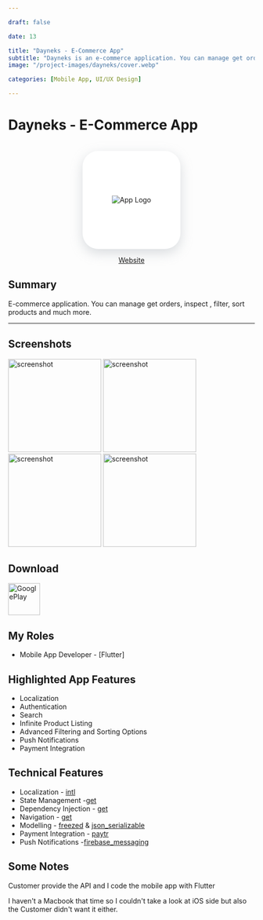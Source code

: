 ```yaml
---

draft: false

date: 13

title: "Dayneks - E-Commerce App"
subtitle: "Dayneks is an e-commerce application. You can manage get orders, inspect , filter, sort  products and much more."
image: "/project-images/dayneks/cover.webp"

categories: [Mobile App, UI/UX Design]

---
```



# Dayneks - E-Commerce App

<br>

<center>
<div  style="height:200px; width:200px; border-radius:32px; box-shadow: rgba(149, 157, 165, 0.35) 0px 8px 24px;  display: flex; justify-content: center; align-items: center;background-color:white;">
  <img  src="/project-images/dayneks/logo.webp" alt="App Logo" />
</div>

  <a href="https://www.daynex.com.tr/">Website</a>

</center>

## Summary 


E-commerce application. You can manage get orders, inspect , filter, sort  products and much more.

---


## Screenshots

<img src="/project-images/dayneks/ss-5.webp" alt="screenshot" width="190"/>
<img src="/project-images/dayneks/ss-3.webp" alt="screenshot" width="190"/>
<img src="/project-images/dayneks/ss-4.webp" alt="screenshot" width="190"/>
<img src="/project-images/dayneks/ss-2.webp" alt="screenshot" width="190"/>

## Download

<a href="https://play.google.com/store/apps/details?id=com.apphile.dayneks">
  <img src="/images/googleplay.webp" alt="GooglePlay" height="65px"/>
</a>

## My Roles
- Mobile App Developer - [Flutter]


## Highlighted App Features
- Localization
- Authentication
- Search 
- Infinite Product Listing
- Advanced Filtering and Sorting Options
- Push Notifications
- Payment Integration


## Technical Features
- Localization - [intl](https://pub.dev/packages/intl)
- State Management -[get](https://pub.dev/packages/get)
- Dependency Injection - [get](https://pub.dev/packages/get) 
- Navigation - [get](https://pub.dev/packages/get) 
- Modelling - [freezed](https://pub.dev/packages/freezed) & [json_serializable](https://pub.dev/packages/json_serializable)
- Payment Integration - [paytr](https://www.paytr.com)
- Push Notifications -[firebase_messaging](https://pub.dev/packages/firebase_messaging)


## Some Notes
Customer provide the API and I code the mobile app with Flutter

I haven't a Macbook that time so I couldn't take a look at iOS side but also the Customer didn't want it either.
